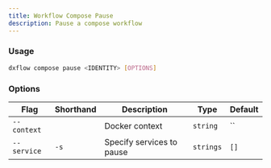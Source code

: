 ```yaml
---
title: Workflow Compose Pause 
description: Pause a compose workflow
---
```


### Usage

```bash [Terminal]
dxflow compose pause <IDENTITY> [OPTIONS]
```

### Options

| Flag | Shorthand | Description | Type | Default |
|------|-----------|-------------|------|---------|
| `--context` |  | Docker context | `string` | `` |
| `--service` | `-s` | Specify services to pause | `strings` | `[]` |

